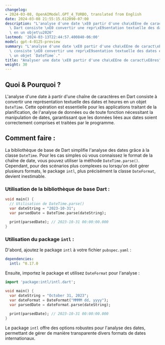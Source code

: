 ```yaml
---
changelog:
- 2024-03-08, OpenAIModel.GPT_4_TURBO, translated from English
date: 2024-03-08 21:55:15.612090-07:00
description: "L'analyse d'une date \xE0 partir d'une cha\xEEne de caract\xE8res en\
  \ Dart consiste \xE0 convertir une repr\xE9sentation textuelle des dates et heures\
  \ en un objet\u2026"
lastmod: '2024-03-13T22:44:57.400840-06:00'
model: gpt-4-0125-preview
summary: "L'analyse d'une date \xE0 partir d'une cha\xEEne de caract\xE8res en Dart\
  \ consiste \xE0 convertir une repr\xE9sentation textuelle des dates et heures en\
  \ un objet `DateTime`."
title: "Analyser une date \xE0 partir d'une cha\xEEne de caract\xE8res"
weight: 30
---
```


## Quoi & Pourquoi ?
L'analyse d'une date à partir d'une chaîne de caractères en Dart consiste à convertir une représentation textuelle des dates et heures en un objet `DateTime`. Cette opération est essentielle pour les applications traitant de la planification, de l'analyse de données ou de toute fonction nécessitant la manipulation de dates, garantissant que les données liées aux dates soient correctement comprises et traitées par le programme.

## Comment faire :
La bibliothèque de base de Dart simplifie l'analyse des dates grâce à la classe `DateTime`. Pour les cas simples où vous connaissez le format de la chaîne de date, vous pouvez utiliser la méthode `DateTime.parse()`. Cependant, pour des scénarios plus complexes ou lorsqu'on doit gérer plusieurs formats, le package `intl`, plus précisément la classe `DateFormat`, devient inestimable.

### Utilisation de la bibliothèque de base Dart :
```dart
void main() {
  // Utilisation de DateTime.parse()
  var dateString = "2023-10-31";
  var parsedDate = DateTime.parse(dateString);
  
  print(parsedDate); // 2023-10-31 00:00:00.000
}
```

### Utilisation du package `intl` :
D'abord, ajoutez le package `intl` à votre fichier `pubspec.yaml` :
```yaml
dependencies:
  intl: ^0.17.0
```
Ensuite, importez le package et utilisez `DateFormat` pour l'analyse :
```dart
import 'package:intl/intl.dart';

void main() {
  var dateString = "October 31, 2023";
  var dateFormat = DateFormat("MMMM dd, yyyy");
  var parsedDate = dateFormat.parse(dateString);
  
  print(parsedDate); // 2023-10-31 00:00:00.000
}
```
Le package `intl` offre des options robustes pour l'analyse des dates, permettant de gérer de manière transparente divers formats de dates internationaux.
